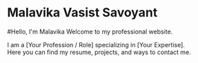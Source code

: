 # Malavika Vasist Savoyant

#Hello, I'm Malavika 
Welcome to my professional website.  

I am a [Your Profession / Role] specializing in [Your Expertise].  
Here you can find my resume, projects, and ways to contact me.
